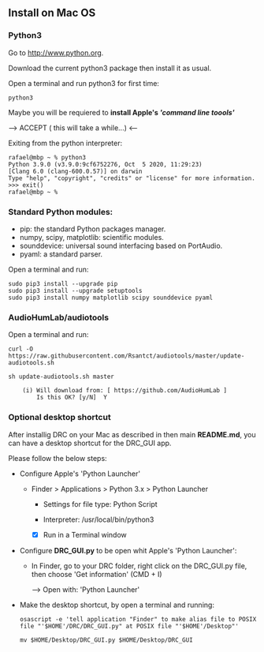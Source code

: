 
## Install on Mac OS

### Python3

Go to http://www.python.org.

Download the current python3 package then install it as usual.

Open a terminal and run python3 for first time:

    python3

Maybe you will be requiered to **install Apple's _'command line toools'_**

--> ACCEPT ( this will take a while...) <--

Exiting from the python interpreter:

    rafael@mbp ~ % python3
    Python 3.9.0 (v3.9.0:9cf6752276, Oct  5 2020, 11:29:23) 
    [Clang 6.0 (clang-600.0.57)] on darwin
    Type "help", "copyright", "credits" or "license" for more information.
    >>> exit()
    rafael@mbp ~ % 


### Standard Python modules:

- pip: the standard Python packages manager.
- numpy, scipy, matplotlib: scientific modules.
- sounddevice: universal sound interfacing based on PortAudio.
- pyaml: a standard parser.

Open a terminal and run:

    sudo pip3 install --upgrade pip
    sudo pip3 install --upgrade setuptools
    sudo pip3 install numpy matplotlib scipy sounddevice pyaml

### AudioHumLab/audiotools

Open a terminal and run:

    curl -O  https://raw.githubusercontent.com/Rsantct/audiotools/master/update-audiotools.sh

    sh update-audiotools.sh master

        (i) Will download from: [ https://github.com/AudioHumLab ]
            Is this OK? [y/N]  Y
    

### Optional desktop shortcut

After installig DRC on your Mac as described in then main **README.md**, you can have a desktop shortcut for the DRC_GUI app.

Please follow the below steps:


- Configure Apple's 'Python Launcher'

    - Finder > Applications > Python 3.x > Python Launcher
    
        - Settings for file type:  Python Script

        - Interpreter: /usr/local/bin/python3
            
        - [x] Run in a Terminal window



- Configure **DRC_GUI.py** to be open whit Apple's 'Python Launcher':

    - In Finder, go to your DRC folder, right click on the DRC_GUI.py file, then choose 'Get information' (CMD + I)

        --> Open with: 'Python Launcher'



- Make the desktop shortcut, by open a terminal and running:

    ```
    osascript -e 'tell application "Finder" to make alias file to POSIX file "'$HOME'/DRC/DRC_GUI.py" at POSIX file "'$HOME'/Desktop"'

    mv $HOME/Desktop/DRC_GUI.py $HOME/Desktop/DRC_GUI
    ```





